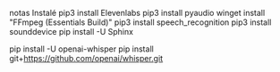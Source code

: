 notas
Instalé
pip3 install Elevenlabs
pip3 install pyaudio
winget install "FFmpeg (Essentials Build)"
pip3 install speech_recognition
pip3 install sounddevice
pip install -U Sphinx

pip install -U openai-whisper
pip install git+https://github.com/openai/whisper.git 